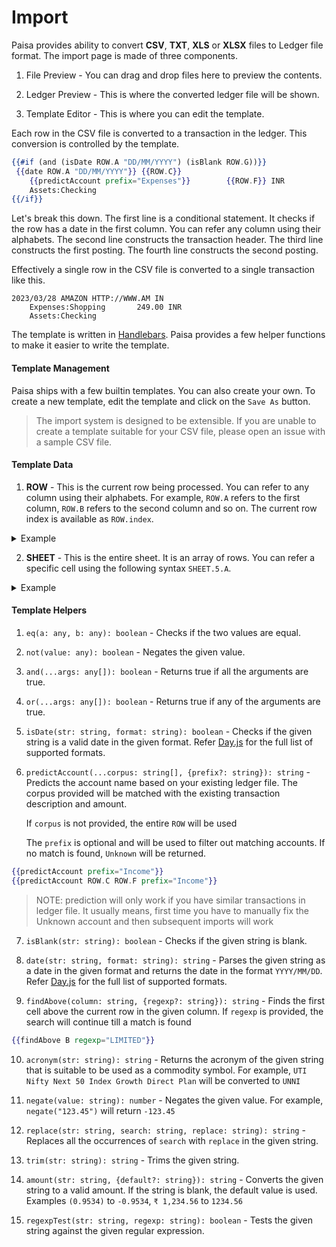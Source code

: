 # Import

Paisa provides ability to convert **CSV**, **TXT**, **XLS** or
**XLSX** files to Ledger file format. The import page is made of three
components.

1) File Preview - You can drag and drop files here to preview the
contents.

2) Ledger Preview - This is where the converted ledger file will be
shown.

3) Template Editor - This is where you can edit the template.

Each row in the CSV file is converted to a transaction in the
ledger. This conversion is controlled by the template.

```handlebars
{{#if (and (isDate ROW.A "DD/MM/YYYY") (isBlank ROW.G))}}
 {{date ROW.A "DD/MM/YYYY"}} {{ROW.C}}
    {{predictAccount prefix="Expenses"}}		{{ROW.F}} INR
    Assets:Checking
{{/if}}
```

Let's break this down. The first line is a conditional statement. It
checks if the row has a date in the first column. You can refer any
column using their alphabets. The second line constructs the
transaction header. The third line constructs the first posting. The
fourth line constructs the second posting.

Effectively a single row in the CSV file is converted to a single
transaction like this.

```
2023/03/28 AMAZON HTTP://WWW.AM IN
    Expenses:Shopping		249.00 INR
    Assets:Checking
```

The template is written in [Handlebars](https://handlebarsjs.com/). Paisa provides a few
helper functions to make it easier to write the template.

#### Template Management

Paisa ships with a few builtin templates. You can also create your
own. To create a new template, edit the template and click on the
`Save As` button.

> The import system is designed to be extensible. If you are unable to
> create a template suitable for your CSV file, please open an issue
> with a sample CSV file.

#### Template Data

1. **ROW** - This is the current row being processed. You can refer to
    any column using their alphabets. For example, `ROW.A` refers to
    the first column, `ROW.B` refers to the second column and so
    on. The current row index is available as `ROW.index`.

<details>
  <summary>Example</summary>

```json
{
  "A": "28/03/2023",
  "B": "7357680821",
  "C": "AMAZON HTTP://WWW.AM IN",
  "D": "12",
  "E": "0",
  "F": "249.00",
  "G": "",
  "index": 6
}
```
</details>

2. **SHEET** - This is the entire sheet. It is an array of rows. You
   can refer a specific cell using the following syntax `SHEET.5.A`.

<details>
  <summary>Example</summary>

```json
[
    {
        "A": "Accountno:",
        "B": "49493xxx003030",
        "index": 0
    },
    {
        "A": "Customer Name:",
        "B": "MR John Doe",
        "index": 1
    },
    {
        "A": "Address:",
        "B": "1234, ABC Street, XYZ City, 123456",
        "index": 2
    },
    {
        "A": "Transaction Details:",
        "index": 3
    },
    {
        "A": "Date",
        "B": "Sr.No.",
        "C": "Transaction Details",
        "D": "Reward Point Header",
        "E": "Intl.Amount",
        "F": "Amount(in Rs)",
        "G": "BillingAmountSign",
        "index": 4
    },
    {
        "A": "49493xxx003030",
        "index": 5
    },
    {
        "A": "28/03/2023",
        "B": "7357680821",
        "C": "AMAZON HTTP://WWW.AM IN",
        "D": "12",
        "E": "0",
        "F": "249.00",
        "G": "",
        "index": 6
    },
    {
        "A": "28/03/2023",
        "B": "7357821997",
        "C": "AMAZON HTTP://WWW.AM IN",
        "D": "28",
        "E": "0",
        "F": "575.00",
        "G": "",
        "index": 7
    }
]
```
</details>

#### Template Helpers

1) `eq(a: any, b: any): boolean` - Checks if the two values are
   equal.

2) `not(value: any): boolean` - Negates the given value.

3) `and(...args: any[]): boolean` - Returns true if all the
   arguments are true.

4) `or(...args: any[]): boolean` - Returns true if any of the
   arguments are true.

5) `isDate(str: string, format: string): boolean` - Checks if the
   given string is a valid date in the given format. Refer [Day.js](https://day.js.org/docs/en/parse/string-format#list-of-all-available-parsing-tokens)
   for the full list of supported formats.

6) `predictAccount(...corpus: string[], {prefix?: string}): string` -
   Predicts the account name based on your existing ledger file. The
   corpus provided will be matched with the existing transaction
   description and amount.

    If `corpus` is not provided, the entire `ROW` will be used

    The `prefix` is optional and will be used to filter out matching
   accounts. If no match is found, `Unknown` will be returned.

```handlebars
{{predictAccount prefix="Income"}}
{{predictAccount ROW.C ROW.F prefix="Income"}}
```

> NOTE: prediction will only work if you have similar transactions in
> ledger file. It usually means, first time you have to manually fix
> the Unknown account and then subsequent imports will work

7) `isBlank(str: string): boolean` - Checks if the given string is
   blank.

8) `date(str: string, format: string): string` - Parses the given
   string as a date in the given format and returns the date in the
   format `YYYY/MM/DD`. Refer [Day.js](https://day.js.org/docs/en/parse/string-format#list-of-all-available-parsing-tokens)
   for the full list of supported formats.

9) `findAbove(column: string, {regexp?: string}): string` - Finds the
first cell above the current row in the given column. If `regexp` is
provided, the search will continue till a match is found

```handlebars
{{findAbove B regexp="LIMITED"}}
`````

10) `acronym(str: string): string` - Returns the acronym of the given
    string that is suitable to be used as a commodity symbol. For
    example, `UTI Nifty Next 50 Index Growth Direct Plan` will be
    converted to `UNNI`

11) `negate(value: string): number` - Negates the given value. For
    example, `negate("123.45")` will return `-123.45`

12) `replace(str: string, search: string, replace: string): string` -
    Replaces all the occurrences of `search` with `replace` in the
    given string.

13) `trim(str: string): string` - Trims the given string.

14) `amount(str: string, {default?: string}): string` - Converts the given
string to a valid amount. If the string is blank, the default value is
used. Examples `(0.9534)` to `-0.9534`, `₹ 1,234.56` to `1234.56`

15) `regexpTest(str: string, regexp: string): boolean` - Tests the
    given string against the given regular expression.
